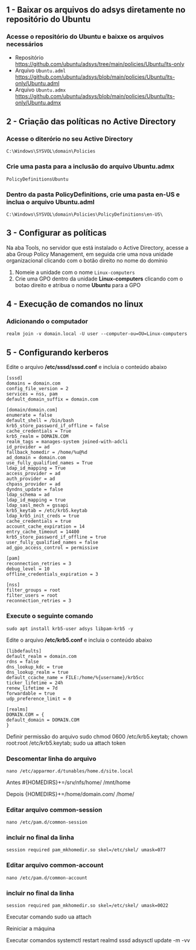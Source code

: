 
 ## 1 - Baixar os arquivos do adsys diretamente no repositório do Ubuntu

 ### Acesse o repositório do Ubuntu e baixxe os arquivos necessários

 * Repositório  https://github.com/ubuntu/adsys/tree/main/policies/Ubuntu/lts-only
 * Arquivo `Ubuntu.adml`  https://github.com/ubuntu/adsys/blob/main/policies/Ubuntu/lts-only/Ubuntu.adml
 * Arquivo `Ubuntu.admx`  https://github.com/ubuntu/adsys/blob/main/policies/Ubuntu/lts-only/Ubuntu.admx

 ## 2 - Criação das políticas no Active Directory
 
 ### Acesse o diterório no seu Active Directory
 ```
 C:\Windows\SYSVOL\domain\Policies
 ```

 ### Crie uma pasta para a inclusão do arquivo Ubuntu.admx
 ```
 PolicyDefinitionsUbuntu
 ```

 ### Dentro da pasta PolicyDefinitions, crie uma pasta en-US e inclua o arquivo Ubuntu.adml
 ```
 C:\Windows\SYSVOL\domain\Policies\PolicyDefinitions\en-US\
 ```

 ## 3 - Configurar as políticas
 Na aba Tools, no servidor que está instalado o Active Directory, acesse a aba Group Policy Management, em seguida crie uma nova unidade organizacional clicando com o botão direito no nome do domínio

 1. Nomeie a unidade com o nome `Linux-computers`
 2. Crie uma GPO dentro da unidade **Linux-computers** clicando com o botao direito e atribua o nome **Ubuntu** para a GPO
 

 ## 4 - Execução de comandos no linux

 ### Adicionando o computador
 ```shell
 realm join -v domain.local -U user --computer-ou=OU=Linux-computers
 ```

 ## 5 - Configurando kerberos 

 Edite o arquivo **/etc/sssd/sssd.conf** e incluia o conteúdo abaixo

```shell
[sssd]
domains = domain.com
config_file_version = 2
services = nss, pam
default_domain_suffix = domain.com

[domain/domain.com]
enumerate = false
default_shell = /bin/bash
krb5_store_password_if_offline = false
cache_credentials = True
krb5_realm = DOMAIN.COM
realm_tags = manages-system joined-with-adcli
id_provider = ad
fallback_homedir = /home/%u@%d
ad_domain = domain.com
use_fully_qualified_names = True
ldap_id_mapping = True
access_provider = ad
auth_provider = ad
chpass_provider = ad
dyndns_update = false
ldap_schema = ad
ldap_id_mapping = true
ldap_sasl_mech = gssapi
krb5_keytab = /etc/krb5.keytab
ldap_krb5_init_creds = true
cache_credentials = true
account_cache_expiration = 14
entry_cache_timeout = 14400
krb5_store_password_if_offline = true
user_fully_qualified_names = false
ad_gpo_access_control = permissive

[pam]
reconnection_retries = 3
debug_level = 10
offline_credentials_expiration = 3

[nss]
filter_groups = root
filter_users = root
reconnection_retries = 3
```

### Execute o seguinte comando
```shell
sudo apt install krb5-user adsys libpam-krb5 -y
```

Edite o arquivo **/etc/krb5.conf** e incluia o conteúdo abaixo

```shell
[libdefaults]
default_realm = domain.com
rdns = false
dns_lookup_kdc = true
dns_lookup_realm = true
default_ccache_name = FILE:/home/%{username}/krb5cc
ticker_lifetime = 24h
renew_lifetime = 7d
forwardable = true
udp_preference_limit = 0

[realms]
DOMAIN.COM = {
default_domain = DOMAIN.COM
}
```

Definir permissão do arquivo
sudo chmod 0600 /etc/krb5.keytab; chown root:root /etc/krb5.keytab; sudo ua attach token


### Descomentar linha do arquivo
```shell
nano /etc/apparmor.d/tunables/home.d/site.local
```

Antes
#{HOMEDIRS}+=/srv/nfs/home/ /mnt/home

Depois
{HOMEDIRS}+=/home/domain.com/ /home/


### Editar arquivo common-session
```shell
nano /etc/pam.d/common-session
```

### incluir no final da linha
```shell
session required pam_mkhomedir.so skel=/etc/skel/ umask=077
```

### Editar arquivo common-account
```shell
nano /etc/pam.d/common-account
```

### incluir no final da linha
```shell
session required pam_mkhomedir.so skel=/etc/skel/ umask=0022
```

Executar comando
sudo ua attach

Reiniciar a máquina



Executar comandos
systemctl restart realmd sssd
adsysctl update -m -vv